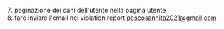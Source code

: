 7. paginazione dei cani dell'utente nella pagina utente
8. fare inviare l'email nel violation report pescosannita2021@gmail.com
